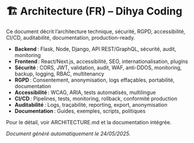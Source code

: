 # 🏗️ Architecture (FR) – Dihya Coding

Ce document décrit l’architecture technique, sécurité, RGPD, accessibilité, CI/CD, auditabilité, documentation, production-ready.

- **Backend** : Flask, Node, Django, API REST/GraphQL, sécurité, audit, monitoring
- **Frontend** : React/Next.js, accessibilité, SEO, internationalisation, plugins
- **Sécurité** : CORS, JWT, validation, audit, WAF, anti-DDOS, monitoring, backup, logging, RBAC, multitenancy
- **RGPD** : Consentement, anonymisation, logs effaçables, portabilité, documentation
- **Accessibilité** : WCAG, ARIA, tests automatisés, multilingue
- **CI/CD** : Pipelines, tests, monitoring, rollback, conformité production
- **Auditabilité** : Logs, traçabilité, reporting, export, anonymisation
- **Documentation** : Guides, exemples, scripts, politiques

Pour le détail, voir ARCHITECTURE.md et la documentation intégrée.

*Document généré automatiquement le 24/05/2025.*
